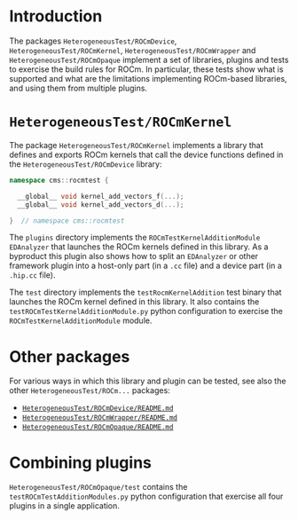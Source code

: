 # Introduction

The packages `HeterogeneousTest/ROCmDevice`, `HeterogeneousTest/ROCmKernel`,
`HeterogeneousTest/ROCmWrapper` and `HeterogeneousTest/ROCmOpaque` implement a set of libraries,
plugins and tests to exercise the build rules for ROCm.
In particular, these tests show what is supported and what are the limitations implementing
ROCm-based libraries, and using them from multiple plugins.


# `HeterogeneousTest/ROCmKernel`

The package `HeterogeneousTest/ROCmKernel` implements a library that defines and exports ROCm
kernels that call the device functions defined in the `HeterogeneousTest/ROCmDevice` library:
```c++
namespace cms::rocmtest {

  __global__ void kernel_add_vectors_f(...);
  __global__ void kernel_add_vectors_d(...);

}  // namespace cms::rocmtest
```

The `plugins` directory implements the `ROCmTestKernelAdditionModule` `EDAnalyzer` that launches the
ROCm kernels defined in this library. As a byproduct this plugin also shows how to split an
`EDAnalyzer` or other framework plugin into a host-only part (in a `.cc` file) and a device part (in
a `.hip.cc` file).

The `test` directory implements the `testRocmKernelAddition` test binary that launches the ROCm
kernel defined in this library.
It also contains the `testROCmTestKernelAdditionModule.py` python configuration to exercise the
`ROCmTestKernelAdditionModule` module.


# Other packages

For various ways in which this library and plugin can be tested, see also the other
`HeterogeneousTest/ROCm...` packages:
  - [`HeterogeneousTest/ROCmDevice/README.md`](../../HeterogeneousTest/ROCmDevice/README.md)
  - [`HeterogeneousTest/ROCmWrapper/README.md`](../../HeterogeneousTest/ROCmWrapper/README.md)
  - [`HeterogeneousTest/ROCmOpaque/README.md`](../../HeterogeneousTest/ROCmOpaque/README.md)


# Combining plugins

`HeterogeneousTest/ROCmOpaque/test` contains the `testROCmTestAdditionModules.py` python
configuration that exercise all four plugins in a single application.
